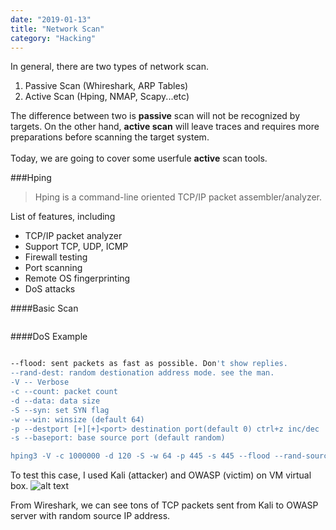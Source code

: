 ```yaml
---
date: "2019-01-13"
title: "Network Scan"
category: "Hacking"
---
```

In general, there are two types of network scan.
1. Passive Scan (Whireshark, ARP Tables)
2. Active Scan (Hping, NMAP, Scapy...etc)

The difference between two is <b>passive</b> scan will not be recognized by targets. On the other hand, <b>active scan</b> will leave traces and requires more preparations before scanning the target system.
<br/>
<br/>
Today, we are going to cover some userfule <b>active</b> scan tools.


###Hping
>Hping is a command-line oriented TCP/IP packet assembler/analyzer.

List of features, including
+ TCP/IP packet analyzer
+ Support TCP, UDP, ICMP
+ Firewall testing
+ Port scanning
+ Remote OS fingerprinting
+ DoS attacks

####Basic Scan
```bash


```

####DoS Example
```bash

--flood: sent packets as fast as possible. Don't show replies.
--rand-dest: random destionation address mode. see the man.
-V -- Verbose
-c --count: packet count
-d --data: data size
-S --syn: set SYN flag
-w --win: winsize (default 64)
-p --destport [+][+]<port> destination port(default 0) ctrl+z inc/dec
-s --baseport: base source port (default random)

hping3 -V -c 1000000 -d 120 -S -w 64 -p 445 -s 445 --flood --rand-source TARGET_ADDRESS
```

To test this case, I used Kali (attacker) and OWASP (victim) on VM virtual box.
![alt text](https://storage.googleapis.com/warrenlee/myBlog/network%20scan/DoS.png)

From Wireshark, we can see tons of TCP packets sent from Kali to OWASP server with random source IP address.
<!-- 
###NMAP
>Hping is a command-line oriented TCP/IP packet assembler/analyzer. -->


